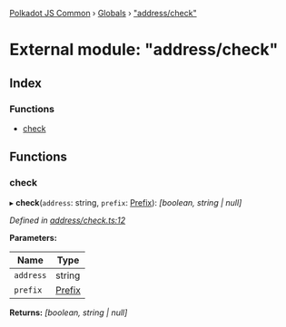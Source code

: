 [Polkadot JS Common](../README.md) › [Globals](../globals.md) › ["address/check"](_address_check_.md)

# External module: "address/check"

## Index

### Functions

* [check](_address_check_.md#check)

## Functions

###  check

▸ **check**(`address`: string, `prefix`: [Prefix](_address_types_.md#prefix)): *[boolean, string | null]*

*Defined in [address/check.ts:12](https://github.com/polkadot-js/common/blob/4e4ff5de/packages/util-crypto/src/address/check.ts#L12)*

**Parameters:**

Name | Type |
------ | ------ |
`address` | string |
`prefix` | [Prefix](_address_types_.md#prefix) |

**Returns:** *[boolean, string | null]*
